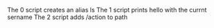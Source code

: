 The 0 script creates an alias ls
The 1 script prints hello with the currnt sername
The 2 script adds /action to path
